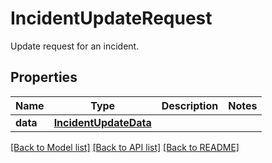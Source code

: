 # IncidentUpdateRequest

Update request for an incident.

## Properties
Name | Type | Description | Notes
------------ | ------------- | ------------- | -------------
**data** | [**IncidentUpdateData**](IncidentUpdateData.md) |  | 

[[Back to Model list]](README.md#documentation-for-models) [[Back to API list]](README.md#documentation-for-api-endpoints) [[Back to README]](README.md)


